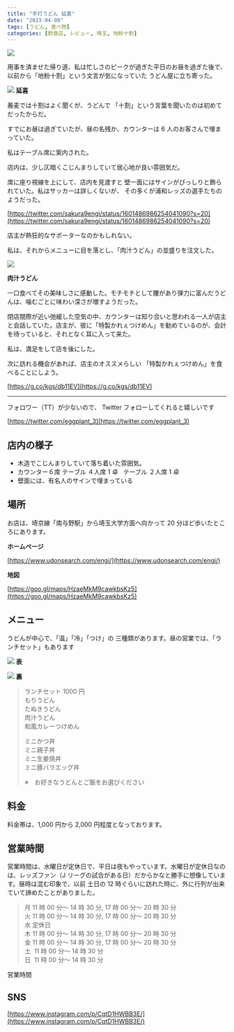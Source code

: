 ```yaml
---
title: "手打うどん 延喜"
date: "2023-04-08"
tags: [うどん, 食べ物]
categories: [飲食店, レビュー, 埼玉, 地粉十割]
---
```


![](https://assets.st-note.com/production/uploads/images/102326263/rectangle_large_type_2_ed570cbda21d1724edd453762dee640f.png?width=800)

用事を済ませた帰り道、私は忙しさのピークが過ぎた平日のお昼を過ぎた後で、以前から「地粉十割」という文言が気になっていた うどん屋に立ち寄った。

![](https://assets.st-note.com/img/1680930002099-XRbgWfThgl.jpg) **延喜**

蕎麦では十割はよく聞くが、うどんで 「十割」という言葉を聞いたのは初めてだったからだ。

すでにお昼は過ぎていたが、昼の名残か、カウンターは 6 人のお客さんで埋まっていた。

私はテーブル席に案内された。

店内は、少し仄暗くこじんまりしていて居心地が良い雰囲気だ。

席に座り視線を上にして、店内を見渡すと 壁一面にはサインがびっしりと飾られていた。私はサッカーは詳しくないが、 その多くが浦和レッズの選手たちのようだった。

[https://twitter.com/sakura9engi/status/1601486986254041090?s=20](https://twitter.com/sakura9engi/status/1601486986254041090?s=20)

店主が熱狂的なサポーターなのかもしれない。

私は、それからメニューに目を落とし、「肉汁うどん」の並盛りを注文した。

![](https://assets.st-note.com/img/1680929874593-xlf3rIeRAo.jpg)

**肉汁うどん**

一口食べてその美味しさに感動した。モチモチとして腰があり弾力に富んだうどんは、噛むごとに味わい深さが増すようだった。

閉店間際が近い弛緩した空気の中、カウンターは知り合いと思われる一人が店主と会話していた。店主が、彼に「特製かれぇつけめん」を勧めているのが、会計を待っていると、それとなく耳に入って来た。

私は、満足をして店を後にした。

次に訪れる機会があれば、店主のオススメらしい 「特製かれぇつけめん」を食べることにしよう。

[https://g.co/kgs/db11EV](https://g.co/kgs/db11EV)

---

フォロワー（TT）が少ないので、 Twitter フォローしてくれると嬉しいです

[https://twitter.com/eggplant_3](https://twitter.com/eggplant_3)

## 店内の様子

- 木造でこじんまりしていて落ち着いた雰囲気。
- カウンター６席 テーブル ４人席 1 卓   テーブル ２人席 1 卓
- 壁面には、有名人のサインで埋まっている

## 場所

お店は、埼京線「南与野駅」から埼玉大学方面へ向かって 20 分ほど歩いたところにあります。

**ホームページ**

[https://www.udonsearch.com/engi/](https://www.udonsearch.com/engi/)

**地図**

[https://goo.gl/maps/HzaeMkM9cawkbsKz5](https://goo.gl/maps/HzaeMkM9cawkbsKz5)

## メニュー

うどんが中心で、「温」「冷」「つけ」の 三種類があります。昼の営業では、「ランチセット」もあります

![](https://assets.st-note.com/img/1680827735468-Z2ZoCNX28d.jpg) **表**

![](https://assets.st-note.com/img/1680827690180-wA8RbnhDXk.jpg) **裏**

> ランチセット 1000 円  
> もりうどん  
> たぬきうどん  
> 肉汁うどん  
> 和風カレーつけめん
>
> ミニかつ丼  
> ミニ親子丼  
> ミニ生姜焼丼  
> ミニ豚バラエッグ丼
>
> ※　お好きなうどんとご飯をお選びください

## 料金

料金帯は、1,000 円から 2,000 円程度となっております。

## 営業時間

営業時間は、水曜日が定休日で、平日は夜もやっています。水曜日が定休日なのは、レッズファン（J リーグの試合がある日）だからかなと勝手に想像しています。昼時は混む印象で、以前 土日の 12 時ぐらいに訪れた時に、外に行列が出来ていて諦めたことがありました。

> 月 11 時 00 分～ 14 時 30 分, 17 時 00 分～ 20 時 30 分  
> 火 11 時 00 分～ 14 時 30 分, 17 時 00 分～ 20 時 30 分  
> 水 定休日  
> 木 11 時 00 分～ 14 時 30 分, 17 時 00 分～ 20 時 30 分  
> 金 11 時 00 分～ 14 時 30 分, 17 時 00 分～ 20 時 30 分  
> 土  11 時 00 分～ 14 時 30 分  
> 日  11 時 00 分～ 14 時 30 分

営業時間

## SNS

[https://www.instagram.com/p/CqtD1HWBB3E/](https://www.instagram.com/p/CqtD1HWBB3E/)

